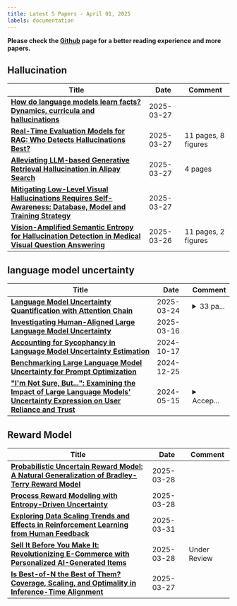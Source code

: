 ```yaml
---
title: Latest 5 Papers - April 01, 2025
labels: documentation
---
```

**Please check the [Github](https://github.com/dingyue772/DailyArxiv) page for a better reading experience and more papers.**

## Hallucination
| **Title** | **Date** | **Comment** |
| --- | --- | --- |
| **[How do language models learn facts? Dynamics, curricula and hallucinations](http://arxiv.org/abs/2503.21676v1)** | 2025-03-27 |  |
| **[Real-Time Evaluation Models for RAG: Who Detects Hallucinations Best?](http://arxiv.org/abs/2503.21157v1)** | 2025-03-27 | 11 pages, 8 figures |
| **[Alleviating LLM-based Generative Retrieval Hallucination in Alipay Search](http://arxiv.org/abs/2503.21098v1)** | 2025-03-27 | 4 pages |
| **[Mitigating Low-Level Visual Hallucinations Requires Self-Awareness: Database, Model and Training Strategy](http://arxiv.org/abs/2503.20673v2)** | 2025-03-27 |  |
| **[Vision-Amplified Semantic Entropy for Hallucination Detection in Medical Visual Question Answering](http://arxiv.org/abs/2503.20504v1)** | 2025-03-26 | 11 pages, 2 figures |

## language model uncertainty
| **Title** | **Date** | **Comment** |
| --- | --- | --- |
| **[Language Model Uncertainty Quantification with Attention Chain](http://arxiv.org/abs/2503.19168v1)** | 2025-03-24 | <details><summary>33 pa...</summary><p>33 pages, 7 figures, 30 tables</p></details> |
| **[Investigating Human-Aligned Large Language Model Uncertainty](http://arxiv.org/abs/2503.12528v1)** | 2025-03-16 |  |
| **[Accounting for Sycophancy in Language Model Uncertainty Estimation](http://arxiv.org/abs/2410.14746v1)** | 2024-10-17 |  |
| **[Benchmarking Large Language Model Uncertainty for Prompt Optimization](http://arxiv.org/abs/2409.10044v2)** | 2024-12-25 |  |
| **["I'm Not Sure, But...": Examining the Impact of Large Language Models' Uncertainty Expression on User Reliance and Trust](http://arxiv.org/abs/2405.00623v2)** | 2024-05-15 | <details><summary>Accep...</summary><p>Accepted to FAccT 2024. This version includes the appendix</p></details> |

## Reward Model
| **Title** | **Date** | **Comment** |
| --- | --- | --- |
| **[Probabilistic Uncertain Reward Model: A Natural Generalization of Bradley-Terry Reward Model](http://arxiv.org/abs/2503.22480v1)** | 2025-03-28 |  |
| **[Process Reward Modeling with Entropy-Driven Uncertainty](http://arxiv.org/abs/2503.22233v1)** | 2025-03-28 |  |
| **[Exploring Data Scaling Trends and Effects in Reinforcement Learning from Human Feedback](http://arxiv.org/abs/2503.22230v2)** | 2025-03-31 |  |
| **[Sell It Before You Make It: Revolutionizing E-Commerce with Personalized AI-Generated Items](http://arxiv.org/abs/2503.22182v1)** | 2025-03-28 | Under Review |
| **[Is Best-of-N the Best of Them? Coverage, Scaling, and Optimality in Inference-Time Alignment](http://arxiv.org/abs/2503.21878v1)** | 2025-03-27 |  |

